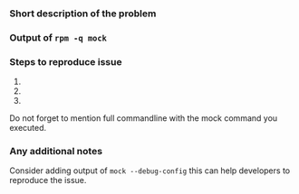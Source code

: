 ### Short description of the problem

### Output of `rpm -q mock`

### Steps to reproduce issue

1.
2.
3.

Do not forget to mention full commandline with the mock command you executed.

### Any additional notes

Consider adding output of `mock --debug-config` this can help developers to reproduce the issue.
